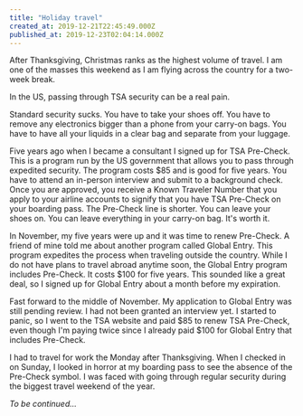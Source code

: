 ```yaml
---
title: "Holiday travel"
created_at: 2019-12-21T22:45:49.000Z
published_at: 2019-12-23T02:04:14.000Z
---
```

After Thanksgiving, Christmas ranks as the highest volume of travel. I am one of the masses this weekend as I am flying across the country for a two-week break.

In the US, passing through TSA security can be a real pain.

Standard security sucks. You have to take your shoes off. You have to remove any electronics bigger than a phone from your carry-on bags. You have to have all your liquids in a clear bag and separate from your luggage.

Five years ago when I became a consultant I signed up for TSA Pre-Check. This is a program run by the US government that allows you to pass through expedited security. The program costs $85 and is good for five years. You have to attend an in-person interview and submit to a background check. Once you are approved, you receive a Known Traveler Number that you apply to your airline accounts to signify that you have TSA Pre-Check on your boarding pass. The Pre-Check line is shorter. You can leave your shoes on. You can leave everything in your carry-on bag. It's worth it.

In November, my five years were up and it was time to renew Pre-Check. A friend of mine told me about another program called Global Entry. This program expedites the process when traveling outside the country. While I do not have plans to travel abroad anytime soon, the Global Entry program includes Pre-Check. It costs $100 for five years. This sounded like a great deal, so I signed up for Global Entry about a month before my expiration. 

Fast forward to the middle of November. My application to Global Entry was still pending review. I had not been granted an interview yet. I started to panic, so I went to the TSA website and paid $85 to renew TSA Pre-Check, even though I'm paying twice since I already paid $100 for Global Entry that includes Pre-Check. 

I had to travel for work the Monday after Thanksgiving. When I checked in on Sunday, I looked in horror at my boarding pass to see the absence of the Pre-Check symbol. I was faced with going through regular security during the biggest travel weekend of the year.

_To be continued..._
